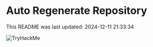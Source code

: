 # Auto Regenerate Repository

This README was last updated: 2024-12-11 21:33:34

 ![TryHackMe](https://tryhackme.com/badge/533634)